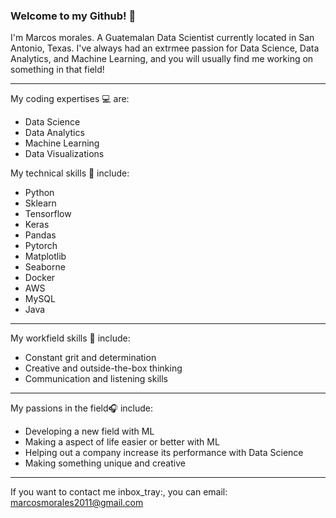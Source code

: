 ### Welcome to my Github! :loudspeaker:

I'm Marcos morales. A Guatemalan Data Scientist currently located in San Antonio, Texas. I've always had an extrmee passion for Data Science, Data Analytics, and Machine Learning, and you will usually find me working on something in that field!
_________________________________________________________________________________________________________________________________________________________________________________

My coding expertises :computer: are:
  - Data Science
  - Data Analytics
  - Machine Learning
  - Data Visualizations

My technical skills :iphone: include:
  - Python
  - Sklearn
  - Tensorflow
  - Keras
  - Pandas
  - Pytorch
  - Matplotlib
  - Seaborne
  - Docker
  - AWS
  - MySQL
  - Java
_________________________________________________________________________________________________________________________________________________________________________________

My workfield skills :incoming_envelope: include:
  - Constant grit and determination
  - Creative and outside-the-box thinking
  - Communication and listening skills
_________________________________________________________________________________________________________________________________________________________________________________

My passions in the field:headphones: include:
  - Developing a new field with ML
  - Making a aspect of life easier or better with ML
  - Helping out a company increase its performance with Data Science
  - Making something unique and creative
_________________________________________________________________________________________________________________________________________________________________________________

If you want to contact me inbox_tray:, you can email: marcosmorales2011@gmail.com
